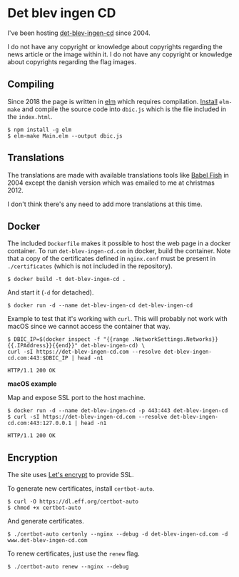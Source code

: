 # Det blev ingen CD

I've been hosting [det-blev-ingen-cd](http://det-blev-ingen-cd.com) since 2004.

I do not have any copyright or knowledge about copyrights regarding the news
article or the image within it. I do not have any copyright or knowledge about
copyrights regarding the flag images.

## Compiling
Since 2018 the page is written in [elm](http://elm-lang.org) which requires
compilation. [Install](https://guide.elm-lang.org/install.html) `elm-make` and
compile the source code into `dbic.js` which is the file included in the
`index.html`.

```
$ npm install -g elm
$ elm-make Main.elm --output dbic.js
```

## Translations
The translations are made with available translations tools like
[Babel Fish](https://en.wikipedia.org/wiki/Babel_Fish_(website)) in 2004 except
the danish version which was emailed to me at christmas 2012.

I don't think there's any need to add more translations at this time.

## Docker

The included `Dockerfile` makes it possible to host the web page in a docker
container. To run `det-blev-ingen-cd.com` in docker, build the container. Note
that a copy of the certificates defined in `nginx.conf` must be present in
`./certificates` (which is not included in the repository).
```
$ docker build -t det-blev-ingen-cd .
```

And start it (`-d` for detached).
```
$ docker run -d --name det-blev-ingen-cd det-blev-ingen-cd
```

Example to test that it's working with `curl`. This will probably not work
with macOS since we cannot access the container that way.
```
$ DBIC_IP=$(docker inspect -f "{{range .NetworkSettings.Networks}}{{.IPAddress}}{{end}}" det-blev-ingen-cd) \
curl -sI https://det-blev-ingen-cd.com --resolve det-blev-ingen-cd.com:443:$DBIC_IP | head -n1

HTTP/1.1 200 OK
```

**macOS example**

Map and expose SSL port to the host machine.
```
$ docker run -d --name det-blev-ingen-cd -p 443:443 det-blev-ingen-cd
$ curl -sI https://det-blev-ingen-cd.com --resolve det-blev-ingen-cd.com:443:127.0.0.1 | head -n1

HTTP/1.1 200 OK
```

## Encryption
The site uses [Let's encrypt](https://letsencrypt.org) to provide SSL.

To generate new certificates, install `certbot-auto`.
```
$ curl -O https://dl.eff.org/certbot-auto
$ chmod +x certbot-auto
```

And generate certificates.
```
$ ./certbot-auto certonly --nginx --debug -d det-blev-ingen-cd.com -d www.det-blev-ingen-cd.com
```

To renew certificates, just use the `renew` flag.
```
$ ./certbot-auto renew --nginx --debug
```
